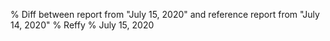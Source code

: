 % Diff between report from "July 15, 2020" and reference report from "July 14, 2020"
% Reffy
% July 15, 2020

